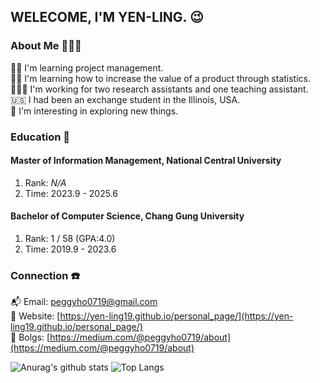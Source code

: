 ## WELECOME, I'M YEN-LING. 😉


### About Me 👩🏻‍💼

💪🏻 I'm learning project management. <br/>
💪🏻 I'm learning how to increase the value of a product through statistics. <br/>
👩🏻‍💻 I'm working for two research assistants and one teaching assistant. <br/>
🇺🇸 I had been an exchange student in the Illinois, USA. <br/>
🌟 I'm interesting in exploring new things.


### Education 📖

#### Master of Information Management, National Central University
1. Rank: *N/A*
2. Time: 2023.9 - 2025.6

#### Bachelor of Computer Science, Chang Gung University
1. Rank: 1 / 58 (GPA:4.0)
2. Time: 2019.9 - 2023.6


### Connection ☎️
📬 Email: [peggyho0719@gmail.com](mailto:peggyho0719@gmail.com) <br/>
🏡 Website: [https://yen-ling19.github.io/personal_page/](https://yen-ling19.github.io/personal_page/) <br/>
🎨️ Bolgs: [https://medium.com/@peggyho0719/about](https://medium.com/@peggyho0719/about)


![Anurag's github stats](https://github-readme-stats.vercel.app/api?username=Yen-Ling19&theme=tokyonight)
![Top Langs](https://github-readme-stats.vercel.app/api/top-langs/?username=Yen-Ling19&layout=compact&theme=tokyonight)
